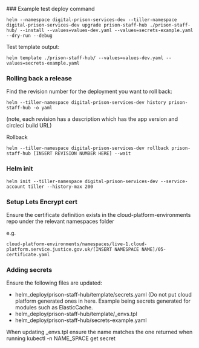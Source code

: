 
### Example test deploy command

```
helm --namespace digital-prison-services-dev --tiller-namespace digital-prison-services-dev upgrade prison-staff-hub ./prison-staff-hub/ --install --values=values-dev.yaml --values=secrets-example.yaml --dry-run --debug
```

Test template output:

```
helm template ./prison-staff-hub/ --values=values-dev.yaml --values=secrets-example.yaml
```

### Rolling back a release
Find the revision number for the deployment you want to roll back:
```
helm --tiller-namespace digital-prison-services-dev history prison-staff-hub -o yaml
```
(note, each revision has a description which has the app version and circleci build URL)

Rollback
```
helm --tiller-namespace digital-prison-services-dev rollback prison-staff-hub [INSERT REVISION NUMBER HERE] --wait
```

### Helm init

```
helm init --tiller-namespace digital-prison-services-dev --service-account tiller --history-max 200
```

### Setup Lets Encrypt cert

Ensure the certificate definition exists in the cloud-platform-environments repo under the relevant namespaces folder

e.g.
```
cloud-platform-environments/namespaces/live-1.cloud-platform.service.justice.gov.uk/[INSERT NAMESPACE NAME]/05-certificate.yaml
```

### Adding secrets

Ensure the following files are updated:
- helm_deploy/prison-staff-hub/template/secrets.yaml (Do not put cloud platform generated ones in here. Example being secrets generated for modules such as ElasticCache.
- helm_deploy/prison-staff-hub/template/_envs.tpl
- helm_deploy/prison-staff-hub/secrets-example.yaml

When updating _envs.tpl ensure the name matches the one returned when running kubectl -n NAME_SPACE get secret
